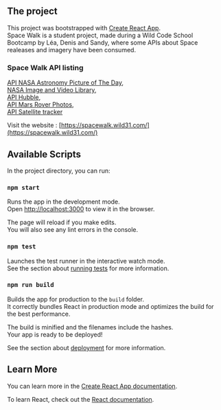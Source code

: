 


## The project
This project was bootstrapped with [Create React App](https://github.com/facebook/create-react-app).<br>
Space Walk is a student project, made during a Wild Code School Bootcamp by Léa, Denis and Sandy, where some APIs about Space realeases and imagery have been consumed. 

### Space Walk API listing

[API NASA Astronomy Picture of The Day](https://api.nasa.gov/api.html#apod),<br>
[NASA Image and Video Library](https://api.nasa.gov/api.html#Images),<br>
[API Hubble](http://hubblesite.org/api/documentation),<br>
[API Mars Rover Photos](https://api.nasa.gov/api.html#MarsPhotos),<br>
[API Satellite tracker](https://www.n2yo.com/api/)<br>

Visit the website : [https://spacewalk.wild31.com/](https://spacewalk.wild31.com/)

## Available Scripts

In the project directory, you can run:

### `npm start`

Runs the app in the development mode.<br>
Open [http://localhost:3000](http://localhost:3000) to view it in the browser.

The page will reload if you make edits.<br>
You will also see any lint errors in the console.

### `npm test`

Launches the test runner in the interactive watch mode.<br>
See the section about [running tests](https://facebook.github.io/create-react-app/docs/running-tests) for more information.

### `npm run build`

Builds the app for production to the `build` folder.<br>
It correctly bundles React in production mode and optimizes the build for the best performance.

The build is minified and the filenames include the hashes.<br>
Your app is ready to be deployed!

See the section about [deployment](https://facebook.github.io/create-react-app/docs/deployment) for more information.


## Learn More

You can learn more in the [Create React App documentation](https://facebook.github.io/create-react-app/docs/getting-started).

To learn React, check out the [React documentation](https://reactjs.org/).


